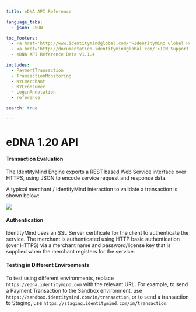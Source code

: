```yaml
---
title: eDNA API Reference

language_tabs:
  - json: JSON

toc_footers:
  - <a href='http://www.identitymindglobal.com/'>IdentityMind Global Home</a>
  - <a href='http://documentation.identitymindglobal.com/'>IDM Support Portal</a>
  - eDNA API Reference Beta v1.1.4

includes:	
  - PaymentTransaction
  - TransactionMonitoring
  - KYCmerchant
  - KYCconsumer
  - LoginAnnotation
  - reference

search: true

---
```


# eDNA 1.20 API

#### Transaction Evaluation

The IdentityMind Engine exports a REST based Web Service interface over HTTPS, using JSON to encode service request and response data.

A typical merchant / IdentityMind interaction to validate a transaction is shown below:

![](http://i.imgur.com/v9qj1DP.png)

#### Authentication

IdentityMind uses an SSL Server certificate for the client to authenticate the service.  The merchant is authenticated using HTTP basic authentication (over HTTPS) via a merchant name and password/license key that is supplied when the merchant registers for the service.

#### Testing in Different Environments

To test using different environments, replace `https://edna.identitymind.com` with the relevant URL. For example, to send a Payment Transaction to the Sandbox environment, use `https://sandbox.identitymind.com/im/transaction`, or to send a transaction to Staging, use `https://staging.identitymind.com/im/transaction`.

<link rel="icon" href="http://www.identitymindglobal.com/wp-content/uploads/2013/05/Favicon.png" type="image/png">